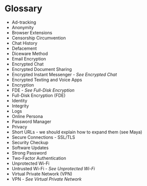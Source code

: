 Glossary
========

- Ad-tracking
- Anonymity
- Browser Extensions
- Censorship Circumvention
- Chat History
- Defacement
- Diceware Method
- Email Encryption
- Encrypted Chat
- Encrypted Document Sharing
- Encrypted Instant Messenger - *See Encrypted Chat*
- Encrypted Texting and Voice Apps
- Encryption
- FDE - *See Full-Disk Encryption*
- Full-Disk Encryption (FDE)
- Identity
- Integrity
- Logs
- Online Persona
- Password Manager
- Privacy
- Short URLs - we should explain how to expand them (see Maya)
- Secure Connections - SSL/TLS
- Security Checkup
- Software Updates
- Strong Password
- Two-Factor Authentication
- Unprotected Wi-Fi
- Untrusted Wi-Fi - *See Unprotected Wi-Fi*
- Virtual Private Network (VPN)
- VPN - *See Virtual Private Network*

